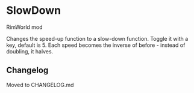 # SlowDown
RimWorld mod

Changes the speed-up function to a slow-down function. Toggle it with a key, default is 5. Each speed becomes the inverse of before - instead of doubling, it halves.

## Changelog
Moved to CHANGELOG.md